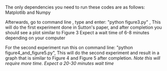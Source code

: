 The only dependencies you need to run these codes are as follows:
Matplotlib and Numpy

Afterwards, go to command line , type and enter: "python figure3.py" ,
This will do the first experiment done in Sutton's paper, and after
completion you should see a plot similar to Figure 3 Expect a wait time
of 6-8 minutes depending on your computer

For the second experiment run this on command line: "python
figure4\_and\_figure5.py", This will do the second experiment and result
in a graph that is similar to Figure 4 and Figure 5 after completion.
*Note this will require more time. Expect a 20-30 minutes wait time*
